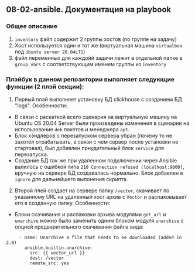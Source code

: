 ## 08-02-ansible. Документация на playbook
### Общее описание
1. `inventory` файл содержит 2 группы хостов (по группе на задачу)
2. Хост используется один и тот же (виртуальная машина `virtualbox` под `Ubuntu server 20.04LTS`)
3. файл переменных для каждойй задачи лежит в отдельной папке в `group_vars` с соответствующим именем группы из `inventory`
### Плэйбук в данном репозитории выполняет следующие функции (2 плэй секции):
1. Первый плэй выполняет установку БД clickhouse с созданием БД "logs".
Особенности:
- В связи с раскаткой всего сценария на виртуальную машину на Ubuntu OS 20.04 Server были произведены изменения в сценарии на использование `deb` пакетов и менеджера `apt`.
- Блок хэндлеров с перезапуском сервера убран (почему то не захотел отрабатывать, в связи с чем сервер после установки не стартовал), был добавлен прнудительный блок `service` для перезапуска.
- Создание БД так же при удаленном подключении через Ansible валилось с ошибкой типа `210 Connection refused (localhost:9000)`, вручную на сервере БД создавалась нормально. Блок добавлен в `ignore` для дальнейшего выпонения скрипта.
2. Второй плей создает на сервере папку `/vector`, скачивает по указанному URL на удаленный хост архив с `Vector` и распаковывает его в созданную папку.
Особенности:
- Блоки скачивания и распаковки архива модулями `get_url` и `unarchive` можно было заменить одним блоком модуля `unarchive` с опцией предварительного скачивания  файла вида:
```
     - name: Unarchive a file that needs to be downloaded (added in 2.0)
       ansible.builtin.unarchive:
         src: {{ vector_url }}
         dest: /vector
         remote_src: yes
```